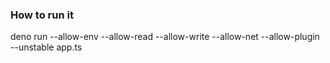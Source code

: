### How to run it

deno run --allow-env --allow-read --allow-write --allow-net --allow-plugin --unstable app.ts